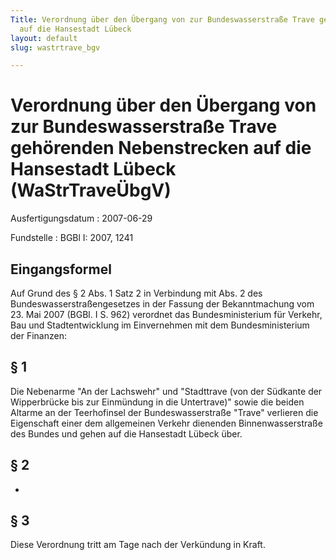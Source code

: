 ```yaml
---
Title: Verordnung über den Übergang von zur Bundeswasserstraße Trave gehörenden  Nebenstrecken
  auf die Hansestadt Lübeck
layout: default
slug: wastrtrave_bgv

---
```


# Verordnung über den Übergang von zur Bundeswasserstraße Trave gehörenden  Nebenstrecken auf die Hansestadt Lübeck (WaStrTraveÜbgV)

Ausfertigungsdatum
:   2007-06-29

Fundstelle
:   BGBl I: 2007, 1241



## Eingangsformel

Auf Grund des § 2 Abs. 1 Satz 2 in Verbindung mit Abs. 2 des
Bundeswasserstraßengesetzes in der Fassung der Bekanntmachung vom 23.
Mai 2007 (BGBl. I S. 962) verordnet das Bundesministerium für Verkehr,
Bau und Stadtentwicklung im Einvernehmen mit dem Bundesministerium der
Finanzen:


## § 1

Die Nebenarme "An der Lachswehr" und "Stadttrave (von der Südkante der
Wipperbrücke bis zur Einmündung in die Untertrave)" sowie die beiden
Altarme an der Teerhofinsel der Bundeswasserstraße "Trave" verlieren
die Eigenschaft einer dem allgemeinen Verkehr dienenden
Binnenwasserstraße des Bundes und gehen auf die Hansestadt Lübeck
über.


## § 2

-


## § 3

Diese Verordnung tritt am Tage nach der Verkündung in Kraft.

